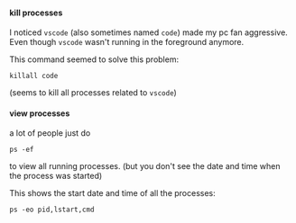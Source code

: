 #### kill processes

I noticed `vscode` (also sometimes named `code`) made my pc fan aggressive.\
Even though `vscode` wasn't running in the foreground anymore.

This command seemed to solve this problem:
```
killall code
```
(seems to kill all processes related to `vscode`)

#### view processes

a lot of people just do
```
ps -ef
```
to view all running processes. (but you don't see the date and time when the process was started)

This shows the start date and time of all the processes:

```
ps -eo pid,lstart,cmd
```

